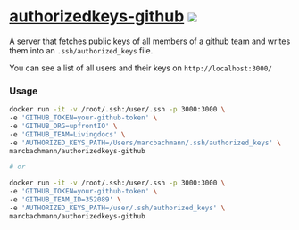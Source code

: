 # [authorizedkeys-github](https://github.com/marcbachmann/authorizedkeys-github) [![](https://img.shields.io/docker/automated/marcbachmann/authorizedkeys-github.svg)](https://hub.docker.com/r/marcbachmann/authorizedkeys-github)

A server that fetches public keys of all members of a github team and writes them into an `.ssh/authorized_keys` file.

You can see a list of all users and their keys on `http://localhost:3000/`

### Usage

```bash
docker run -it -v /root/.ssh:/user/.ssh -p 3000:3000 \
-e 'GITHUB_TOKEN=your-github-token' \
-e 'GITHUB_ORG=upfrontIO' \
-e 'GITHUB_TEAM=Livingdocs' \
-e 'AUTHORIZED_KEYS_PATH=/Users/marcbachmann/.ssh/authorized_keys' \
marcbachmann/authorizedkeys-github

# or

docker run -it -v /root/.ssh:/user/.ssh -p 3000:3000 \
-e 'GITHUB_TOKEN=your-github-token' \
-e 'GITHUB_TEAM_ID=352089' \
-e 'AUTHORIZED_KEYS_PATH=/user/.ssh/authorized_keys' \
marcbachmann/authorizedkeys-github
```
